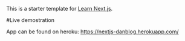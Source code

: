 This is a starter template for [Learn Next.js](https://nextjs.org/learn).

#Live demostration

App can be found on heroku: https://nextjs-danblog.herokuapp.com/
